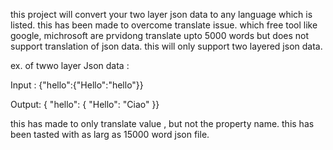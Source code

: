 this project will convert your two layer json data to any language which is listed.
this has been made to overcome translate issue. which free tool like google, michrosoft are prvidong translate upto 5000 words but does not support translation of json data. this will only support two layered json data.

ex. of twwo layer Json data :

Input :
{"hello":{"Hello":"hello"}}

Output:
{ "hello": { "Hello": "Ciao" }}

this has made to only translate value , but not the property name.
this has been  tasted with as larg as 15000 word json file.
